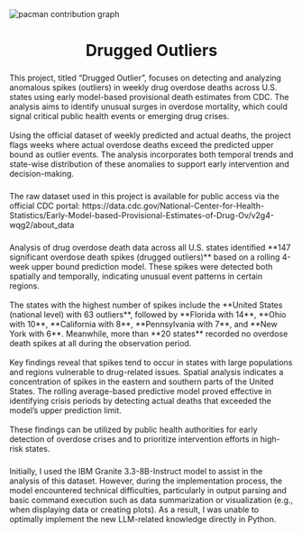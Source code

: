 <picture>
  <source media="(prefers-color-scheme: dark)" srcset="https://raw.githubusercontent.com/TheMostAncientDream-1864/TheMostAncientDream-1864/output/pacman-contribution-graph-dark.svg">
  <source media="(prefers-color-scheme: light)" srcset="https://raw.githubusercontent.com/TheMostAncientDream-1864/TheMostAncientDream-1864/output/pacman-contribution-graph.svg">
  <img alt="pacman contribution graph" src="https://raw.githubusercontent.com/TheMostAncientDream-1864/TheMostAncientDream-1864/output/pacman-contribution-graph.svg">
</picture>

###

<h1 align="center">Drugged Outliers</h1>

###

<p align="left">This project, titled “Drugged Outlier”, focuses on detecting and analyzing anomalous spikes (outliers) in weekly drug overdose deaths across U.S. states using early model-based provisional death estimates from CDC. The analysis aims to identify unusual surges in overdose mortality, which could signal critical public health events or emerging drug crises.<br><br>Using the official dataset of weekly predicted and actual deaths, the project flags weeks where actual overdose deaths exceed the predicted upper bound as outlier events. The analysis incorporates both temporal trends and state-wise distribution of these anomalies to support early intervention and decision-making.</p>

###

<p align="left">The raw dataset used in this project is available for public access via the official CDC portal: https://data.cdc.gov/National-Center-for-Health-Statistics/Early-Model-based-Provisional-Estimates-of-Drug-Ov/v2g4-wqg2/about_data</p>

###

<p align="left">Analysis of drug overdose death data across all U.S. states identified **147 significant overdose death spikes (drugged outliers)** based on a rolling 4-week upper bound prediction model. These spikes were detected both spatially and temporally, indicating unusual event patterns in certain regions.<br><br>The states with the highest number of spikes include the **United States (national level) with 63 outliers**, followed by **Florida with 14**, **Ohio with 10**, **California with 8**, **Pennsylvania with 7**, and **New York with 6**. Meanwhile, more than **20 states** recorded no overdose death spikes at all during the observation period.<br><br>Key findings reveal that spikes tend to occur in states with large populations and regions vulnerable to drug-related issues. Spatial analysis indicates a concentration of spikes in the eastern and southern parts of the United States. The rolling average-based predictive model proved effective in identifying crisis periods by detecting actual deaths that exceeded the model’s upper prediction limit.<br><br>These findings can be utilized by public health authorities for early detection of overdose crises and to prioritize intervention efforts in high-risk states.</p>

###

<p align="left">Initially, I used the IBM Granite 3.3-8B-Instruct model to assist in the analysis of this dataset. However, during the implementation process, the model encountered technical difficulties, particularly in output parsing and basic command execution such as data summarization or visualization (e.g., when displaying data or creating plots). As a result, I was unable to optimally implement the new LLM-related knowledge directly in Python.</p>

###
